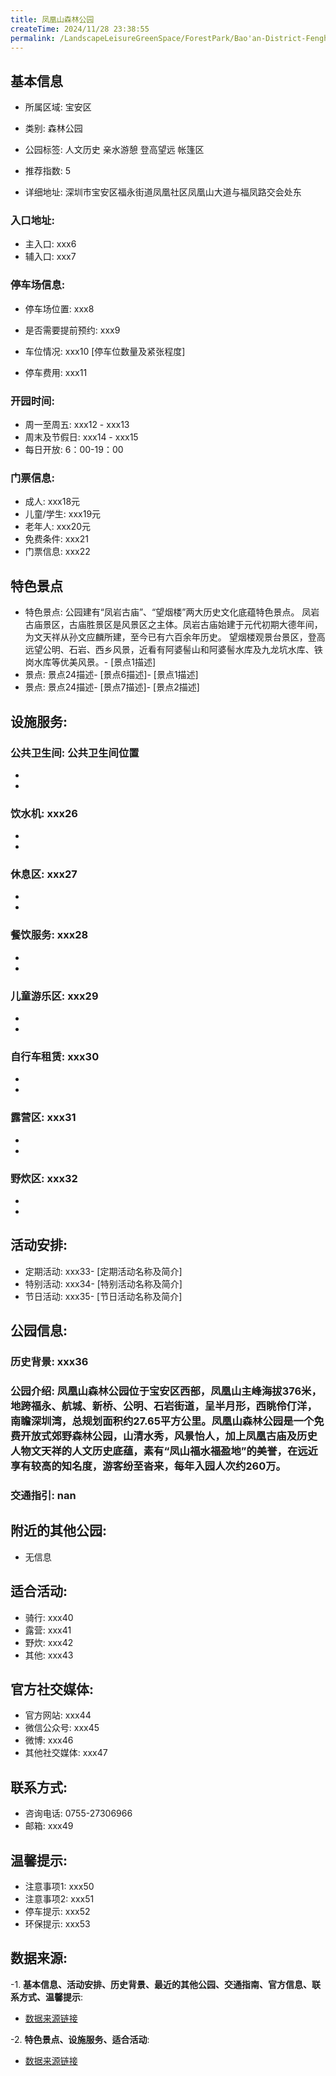 ```yaml
---
title: 凤凰山森林公园
createTime: 2024/11/28 23:38:55
permalink: /LandscapeLeisureGreenSpace/ForestPark/Bao'an-District-Fenghuang-Mountain-Forest-Park/
---
```


<ImageCard
  image="https://cgj.sz.gov.cn/attachment/1/1334/1334001/10774801.jpg"
  title="凤凰山森林公园"
  description="凤凰山森林公园位于宝安区西部，凤凰山主峰海拔376米，地跨福永、航城、新桥、公明、石岩街道，呈半月形，西眺伶仃洋，南瞻深圳"
  href="/"
  author="深圳公园"
  date="2024/11/28"
/>

<ImageCard
  image="https://cgj.sz.gov.cn/img/4/4005/4005770/10774801.jpg"
  title="凤凰山森林公园"
  description="凤凰山森林公园位于宝安区西部，凤凰山主峰海拔376米，地跨福永、航城、新桥、公明、石岩街道，呈半月形，西眺伶仃洋，南瞻深圳"
  href="/"
  author="深圳公园"
  date="2024/11/28"
/>

## 基本信息

- 所属区域: 宝安区

- 类别: 森林公园

- 公园标签: 人文历史 亲水游憩 登高望远 帐篷区

- 推荐指数: 5

- 详细地址: 深圳市宝安区福永街道凤凰社区凤凰山大道与福凤路交会处东

### 入口地址:
- 主入口: xxx6
- 辅入口: xxx7
### 停车场信息:
- 停车场位置: xxx8

- 是否需要提前预约: xxx9

- 车位情况: xxx10 [停车位数量及紧张程度]

- 停车费用: xxx11

### 开园时间:
- 周一至周五: xxx12 - xxx13
- 周末及节假日: xxx14 - xxx15
- 每日开放: 6：00-19：00

### 门票信息:
- 成人: xxx18元
- 儿童/学生: xxx19元
- 老年人: xxx20元
- 免费条件: xxx21
- 门票信息: xxx22
## 特色景点
- 特色景点: 公园建有“凤岩古庙”、“望烟楼”两大历史文化底蕴特色景点。
凤岩古庙景区，古庙胜景区是风景区之主体。凤岩古庙始建于元代初期大德年间，为文天祥从孙文应麟所建，至今已有六百余年历史。
望烟楼观景台景区，登高远望公明、石岩、西乡风景，近看有阿婆髻山和阿婆髻水库及九龙坑水库、铁岗水库等优美风景。- [景点1描述]
- 景点: 景点24描述- [景点6描述]- [景点1描述]
- 景点: 景点24描述- [景点7描述]- [景点2描述]
## 设施服务:
### 公共卫生间: 公共卫生间位置
- 
- 
### 饮水机: xxx26
- 
- 
### 休息区: xxx27
- 
- 
### 餐饮服务: xxx28
- 
- 
### 儿童游乐区: xxx29
- 
- 
### 自行车租赁: xxx30
- 
- 
### 露营区: xxx31
- 
- 
### 野炊区: xxx32

- 
- 
## 活动安排:
- 定期活动: xxx33- [定期活动名称及简介]
- 特别活动: xxx34- [特别活动名称及简介]
- 节日活动: xxx35- [节日活动名称及简介]
## 公园信息:
### 历史背景: xxx36
### 公园介绍: 凤凰山森林公园位于宝安区西部，凤凰山主峰海拔376米，地跨福永、航城、新桥、公明、石岩街道，呈半月形，西眺伶仃洋，南瞻深圳湾，总规划面积约27.65平方公里。凤凰山森林公园是一个免费开放式郊野森林公园，山清水秀，风景怡人，加上凤凰古庙及历史人物文天祥的人文历史底蕴，素有“凤山福水福盈地”的美誉，在远近享有较高的知名度，游客纷至沓来，每年入园人次约260万。
### 交通指引: nan

## 附近的其他公园:
- 无信息

## 适合活动:
- 骑行: xxx40
- 露营: xxx41
- 野炊: xxx42
- 其他: xxx43

## 官方社交媒体:
- 官方网站: xxx44
- 微信公众号: xxx45
- 微博: xxx46
- 其他社交媒体: xxx47

## 联系方式:
- 咨询电话: 0755-27306966
- 邮箱: xxx49

## 温馨提示:
- 注意事项1: xxx50
- 注意事项2: xxx51
- 停车提示: xxx52
- 环保提示: xxx53

## 数据来源:
-1. **基本信息、活动安排、历史背景、最近的其他公园、交通指南、官方信息、联系方式、温馨提示**:
- [数据来源链接](xxx54)

-2. **特色景点、设施服务、适合活动**:
- [数据来源链接](xxx54)

